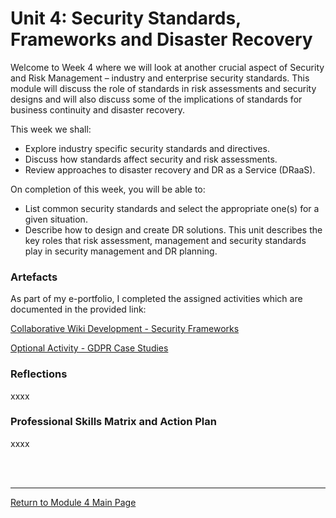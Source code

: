 # Unit 4: Security Standards, Frameworks and Disaster Recovery

Welcome to Week 4 where we will look at another crucial aspect of Security and Risk Management – industry and enterprise security standards. This module will discuss the role of standards in risk assessments and security designs and will also discuss some of the implications of standards for business continuity and disaster recovery.

This week we shall:
 - Explore industry specific security standards and directives.
 - Discuss how standards affect security and risk assessments.
 - Review approaches to disaster recovery and DR as a Service (DRaaS).

On completion of this week, you will be able to:
 - List common security standards and select the appropriate one(s) for a given situation.
 - Describe how to design and create DR solutions.
This unit describes the key roles that risk assessment, management and security standards play in security management and DR planning.

### Artefacts 
As part of my e-portfolio, I completed the assigned activities which are documented in the provided link:

[Collaborative Wiki Development - Security Frameworks](ISM_Unit04_Wiki.md)

[Optional Activity - GDPR Case Studies](ISM_Unit04_GDPR.md)

### Reflections
xxxx

### Professional Skills Matrix and Action Plan
xxxx

<br><br>

--- 

[Return to Module 4 Main Page](ISM_main.md)
